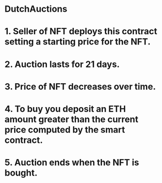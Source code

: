 # DutchAuctions


# 1. Seller of NFT deploys this contract setting a starting price for the NFT.
# 2. Auction lasts for 21 days.
# 3. Price of NFT decreases over time.
# 4. To buy you deposit an ETH amount greater than the current price computed by the smart contract.
# 5. Auction ends when the NFT is bought.
